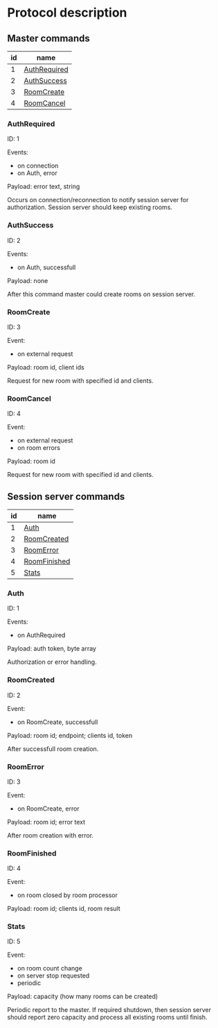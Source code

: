 # Protocol description

## Master commands

| id  | name                          |
| --- | ----------------------------- |
| 1   | [AuthRequired](#authrequired) |
| 2   | [AuthSuccess](#authsuccess)   |
| 3   | [RoomCreate](#roomcreate)     |
| 4   | [RoomCancel](#roomcancel)     |

### AuthRequired

ID: 1

Events:

- on connection
- on Auth, error

Payload: error text, string

Occurs on connection/reconnection to notify session server for authorization. Session server should keep existing rooms.

### AuthSuccess

ID: 2

Events:

- on Auth, successfull

Payload: none

After this command master could create rooms on session server.

### RoomCreate

ID: 3

Event:

- on external request

Payload: room id, client ids

Request for new room with specified id and clients.

### RoomCancel

ID: 4

Event:

- on external request
- on room errors

Payload: room id

Request for new room with specified id and clients.

## Session server commands

| id  | name                          |
| --- | ----------------------------- |
| 1   | [Auth](#auth)                 |
| 2   | [RoomCreated](#roomcreated)   |
| 3   | [RoomError](#roomerror)       |
| 4   | [RoomFinished](#roomfinished) |
| 5   | [Stats](#stats)               |

### Auth

ID: 1

Events:

- on AuthRequired

Payload: auth token, byte array

Authorization or error handling.

### RoomCreated

ID: 2

Event:

- on RoomCreate, successfull

Payload: room id; endpoint; clients id, token

After successfull room creation.

### RoomError

ID: 3

Event:

- on RoomCreate, error

Payload: room id; error text

After room creation with error.

### RoomFinished

ID: 4

Event:

- on room closed by room processor

Payload: room id; clients id, room result

### Stats

ID: 5

Event:

- on room count change
- on server stop requested
- periodic

Payload: capacity (how many rooms can be created)

Periodic report to the master. If required shutdown, then session server should report zero capacity and process all existing rooms until finish.
